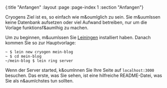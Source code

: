 {:title "Anfangen"
 :layout :page
 :page-index 1
 :section "Anfangen"}

Cryogens Ziel ist es, so einfach wie m&oumlglich zu sein. Sie m&uumlssen keine Datenbank aufsetzen oder viel Aufwand betreiben, nur um die Vorlage funktionsf&aumlhig zu machen.

Um zu beginnen, m&uumlssen Sie [Leiningen](http://leiningen.org/) installiert haben. Danach kommen Sie so zur Hauptvorlage:

```
~ $ lein new cryogen mein-blog
~ $ cd mein-blog
~/mein-blog $ lein ring server
```

Wenn der Server started, k&oumlnnen Sie Ihre Seite auf `localhost:3000` besuchen. Das erste, was Sie sehen, ist eine hilfreiche README-Datei, was Sie als n&aumlchstes tun sollten.